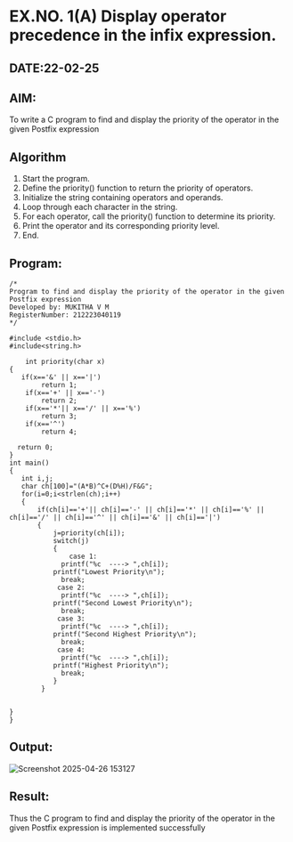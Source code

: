 # EX.NO. 1(A) Display operator precedence in the infix expression.
## DATE:22-02-25
## AIM:
To write a C program to find and display the priority of the operator in the given Postfix expression

## Algorithm
1. Start the program.
2. Define the priority() function to return the priority of operators.
3. Initialize the string containing operators and operands.
4. Loop through each character in the string.
5. For each operator, call the priority() function to determine its priority.
6. Print the operator and its corresponding priority level.
7. End.
## Program:
```
/*
Program to find and display the priority of the operator in the given Postfix expression
Developed by: MUKITHA V M
RegisterNumber: 212223040119
*/
```
```
#include <stdio.h>
#include<string.h>

    int priority(char x)
{
   if(x=='&' || x=='|')
        return 1;
    if(x=='+' || x=='-')
        return 2;
    if(x=='*'|| x=='/' || x=='%')
        return 3;
    if(x=='^')
        return 4;
  
  return 0;
}
int main()
{
   int i,j;
   char ch[100]="(A*B)^C+(D%H)/F&G";
   for(i=0;i<strlen(ch);i++)
   {
       if(ch[i]=='+'|| ch[i]=='-' || ch[i]=='*' || ch[i]=='%' || ch[i]=='/' || ch[i]=='^' || ch[i]=='&' || ch[i]=='|')
       {
           j=priority(ch[i]);
           switch(j)
           {
               case 1:
             printf("%c  ----> ",ch[i]);
           printf("Lowest Priority\n");
             break;
            case 2:
             printf("%c  ----> ",ch[i]);
           printf("Second Lowest Priority\n");
             break;
            case 3:
             printf("%c  ----> ",ch[i]);
           printf("Second Highest Priority\n"); 
             break;
            case 4:
             printf("%c  ----> ",ch[i]);
           printf("Highest Priority\n");
             break;
           }
        }
  
   
}
}
```

## Output:
![Screenshot 2025-04-26 153127](https://github.com/user-attachments/assets/4b5262de-225c-42fa-bf57-5f6bc607972c)

## Result:
Thus the C program to find and display the priority of the operator in the given Postfix expression is implemented successfully
